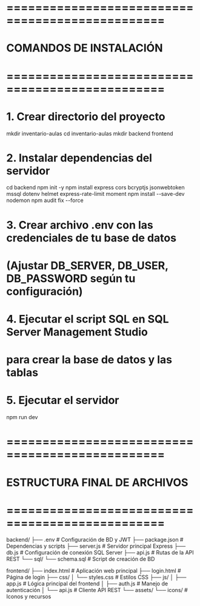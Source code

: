 # ================================================
# COMANDOS DE INSTALACIÓN
# ================================================

# 1. Crear directorio del proyecto
mkdir inventario-aulas
cd inventario-aulas
mkdir backend frontend

# 2. Instalar dependencias del servidor
cd backend
npm init -y
npm install express cors bcryptjs jsonwebtoken mssql dotenv helmet express-rate-limit moment
npm install --save-dev nodemon
npm audit fix --force

# 3. Crear archivo .env con las credenciales de tu base de datos
# (Ajustar DB_SERVER, DB_USER, DB_PASSWORD según tu configuración)

# 4. Ejecutar el script SQL en SQL Server Management Studio
# para crear la base de datos y las tablas

# 5. Ejecutar el servidor
npm run dev

# ================================================
# ESTRUCTURA FINAL DE ARCHIVOS
# ================================================

backend/
├── .env                    # Configuración de BD y JWT
├── package.json           # Dependencias y scripts
├── server.js              # Servidor principal Express
├── db.js                  # Configuración de conexión SQL Server
├── api.js                 # Rutas de la API REST
└── sql/
    └── schema.sql         # Script de creación de BD

frontend/
├── index.html             # Aplicación web principal
├── login.html            # Página de login
├── css/
│   └── styles.css        # Estilos CSS
├── js/
│   ├── app.js            # Lógica principal del frontend
│   ├── auth.js           # Manejo de autenticación
│   └── api.js            # Cliente API REST
└── assets/
    └── icons/            # Iconos y recursos